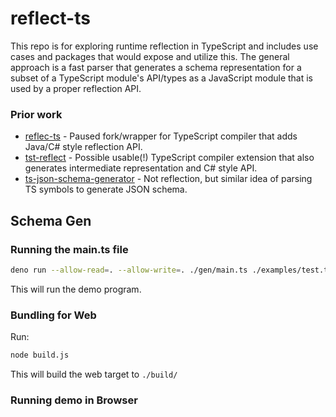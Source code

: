 # reflect-ts

This repo is for exploring runtime reflection in TypeScript and includes use cases and packages that would expose and utilize this. The general approach is a fast parser that generates a schema representation for a subset of a TypeScript module's API/types as a JavaScript module that is used by a proper reflection API.

### Prior work

* [reflec-ts](https://github.com/pcan/reflec-ts) - Paused fork/wrapper for TypeScript compiler that adds Java/C# style reflection API.
* [tst-reflect](https://github.com/Hookyns/tst-reflect) - Possible usable(!) TypeScript compiler extension that also generates intermediate representation and C# style API.
* [ts-json-schema-generator](https://github.com/vega/ts-json-schema-generator) - Not reflection, but similar idea of parsing TS symbols to generate JSON schema.

## Schema Gen

### Running the main.ts file

```bash
deno run --allow-read=. --allow-write=. ./gen/main.ts ./examples/test.ts
```

This will run the demo program.

### Bundling for Web

Run:
```bash
node build.js
```

This will build the web target to `./build/`

### Running demo in Browser